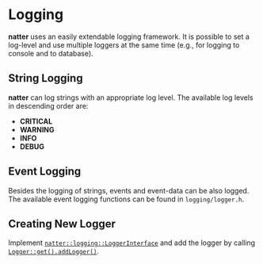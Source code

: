 # Logging

**natter** uses an easily extendable logging framework. It is possible to set a log-level and use multiple loggers at the same
time (e.g., for logging to console and to database).

## String Logging

**natter** can log strings with an appropriate log level. The available log levels in descending order are:

- **CRITICAL**
- **WARNING**
- **INFO**
- **DEBUG**

## Event Logging

Besides the logging of strings, events and event-data can be also logged.
The available event logging functions can be found in ``logging/logger.h``.

## Creating New Logger

Implement [``natter::logging::LoggerInterface``](https://iml130.github.io/sola/doxygen/classnatter_1_1logging_1_1LoggerInterface.html) and add the logger by calling [``Logger::get().addLogger()``](https://iml130.github.io/sola/doxygen/classnatter_1_1logging_1_1Logger.html#a8c45e558cee39ec936956b63c0383787).
